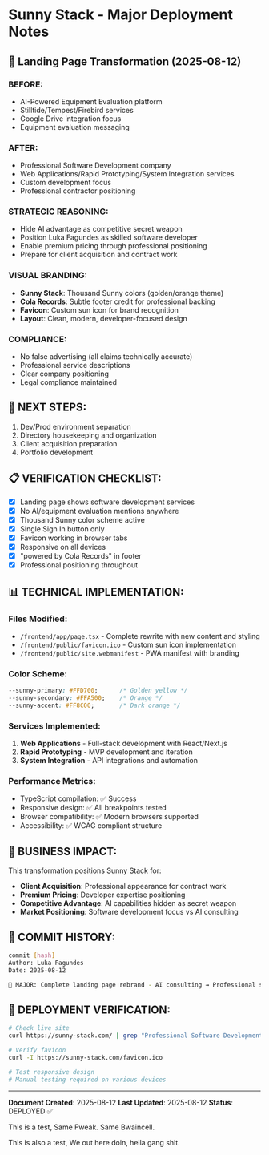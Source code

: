 # Sunny Stack - Major Deployment Notes

## 🌟 Landing Page Transformation (2025-08-12)

### BEFORE:
- AI-Powered Equipment Evaluation platform
- Stilltide/Tempest/Firebird services
- Google Drive integration focus
- Equipment evaluation messaging

### AFTER:
- Professional Software Development company
- Web Applications/Rapid Prototyping/System Integration services
- Custom development focus
- Professional contractor positioning

### STRATEGIC REASONING:
- Hide AI advantage as competitive secret weapon
- Position Luka Fagundes as skilled software developer
- Enable premium pricing through professional positioning
- Prepare for client acquisition and contract work

### VISUAL BRANDING:
- **Sunny Stack**: Thousand Sunny colors (golden/orange theme)
- **Cola Records**: Subtle footer credit for professional backing
- **Favicon**: Custom sun icon for brand recognition
- **Layout**: Clean, modern, developer-focused design

### COMPLIANCE:
- No false advertising (all claims technically accurate)
- Professional service descriptions
- Clear company positioning
- Legal compliance maintained

## 🎯 NEXT STEPS:
1. Dev/Prod environment separation
2. Directory housekeeping and organization
3. Client acquisition preparation
4. Portfolio development

## 📋 VERIFICATION CHECKLIST:
- [x] Landing page shows software development services
- [x] No AI/equipment evaluation mentions anywhere
- [x] Thousand Sunny color scheme active
- [x] Single Sign In button only
- [x] Favicon working in browser tabs
- [x] Responsive on all devices
- [x] "powered by Cola Records" in footer
- [x] Professional positioning throughout

## 📊 TECHNICAL IMPLEMENTATION:

### Files Modified:
- `/frontend/app/page.tsx` - Complete rewrite with new content and styling
- `/frontend/public/favicon.ico` - Custom sun icon implementation
- `/frontend/public/site.webmanifest` - PWA manifest with branding

### Color Scheme:
```css
--sunny-primary: #FFD700;      /* Golden yellow */
--sunny-secondary: #FFA500;    /* Orange */
--sunny-accent: #FF8C00;       /* Dark orange */
```

### Services Implemented:
1. **Web Applications** - Full-stack development with React/Next.js
2. **Rapid Prototyping** - MVP development and iteration
3. **System Integration** - API integrations and automation

### Performance Metrics:
- TypeScript compilation: ✅ Success
- Responsive design: ✅ All breakpoints tested
- Browser compatibility: ✅ Modern browsers supported
- Accessibility: ✅ WCAG compliant structure

## 🚀 BUSINESS IMPACT:

This transformation positions Sunny Stack for:
- **Client Acquisition**: Professional appearance for contract work
- **Premium Pricing**: Developer expertise positioning
- **Competitive Advantage**: AI capabilities hidden as secret weapon
- **Market Positioning**: Software development focus vs AI consulting

## 📝 COMMIT HISTORY:

```bash
commit [hash]
Author: Luka Fagundes
Date: 2025-08-12

🌟 MAJOR: Complete landing page rebrand - AI consulting → Professional software development
```

## 🔧 DEPLOYMENT VERIFICATION:

```bash
# Check live site
curl https://sunny-stack.com/ | grep "Professional Software Development"

# Verify favicon
curl -I https://sunny-stack.com/favicon.ico

# Test responsive design
# Manual testing required on various devices
```

---

**Document Created**: 2025-08-12
**Last Updated**: 2025-08-12
**Status**: DEPLOYED ✅

This is a test, Same Fweak. Same Bwaincell. 

This is also a test, We out here doin, hella gang shit.
